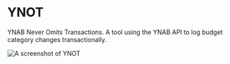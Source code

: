 # YNOT
YNAB Never Omits Transactions. A tool using the YNAB API to log budget category changes transactionally.

![A screenshot of YNOT](https://github.com/slater1/ynot/ynot.png "A screenshot of YNOT")
